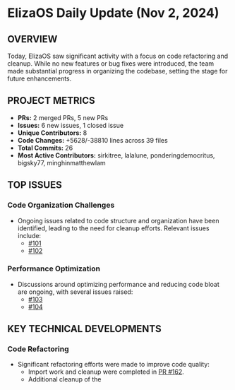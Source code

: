 # ElizaOS Daily Update (Nov 2, 2024)

## OVERVIEW 
Today, ElizaOS saw significant activity with a focus on code refactoring and cleanup. While no new features or bug fixes were introduced, the team made substantial progress in organizing the codebase, setting the stage for future enhancements.

## PROJECT METRICS
- **PRs:** 2 merged PRs, 5 new PRs
- **Issues:** 6 new issues, 1 closed issue
- **Unique Contributors:** 8
- **Code Changes:** +5628/-38810 lines across 39 files
- **Total Commits:** 26
- **Most Active Contributors:** sirkitree, lalalune, ponderingdemocritus, bigsky77, minghinmatthewlam

## TOP ISSUES
### Code Organization Challenges
- Ongoing issues related to code structure and organization have been identified, leading to the need for cleanup efforts. Relevant issues include:
  - [#101](https://github.com/elizaos/eliza/issues/101)
  - [#102](https://github.com/elizaos/eliza/issues/102)

### Performance Optimization
- Discussions around optimizing performance and reducing code bloat are ongoing, with several issues raised:
  - [#103](https://github.com/elizaos/eliza/issues/103)
  - [#104](https://github.com/elizaos/eliza/issues/104)

## KEY TECHNICAL DEVELOPMENTS
### Code Refactoring
- Significant refactoring efforts were made to improve code quality:
  - Import work and cleanup were completed in [PR #162](https://github.com/elizaos/eliza/pull/162).
  - Additional cleanup of the